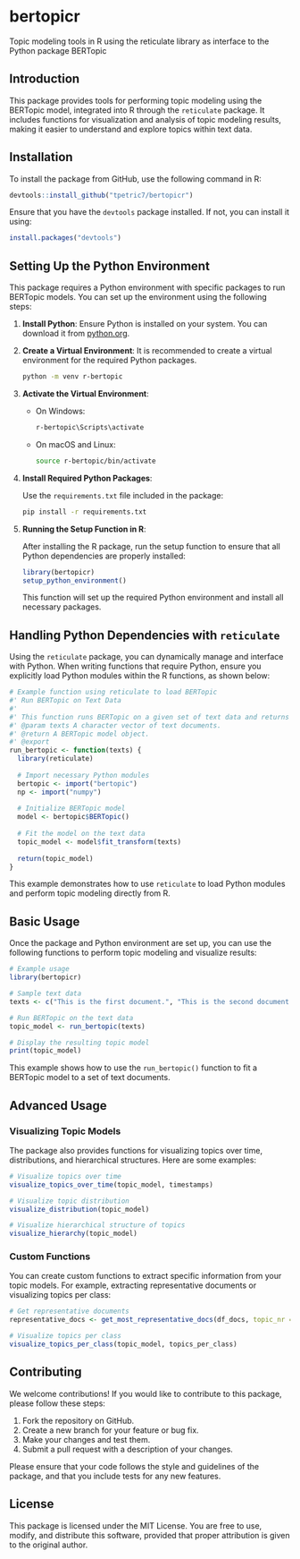 # bertopicr

Topic modeling tools in R using the reticulate library as interface to the Python package BERTopic

## Introduction

This package provides tools for performing topic modeling using the BERTopic model, integrated into R through the `reticulate` package. It includes functions for visualization and analysis of topic modeling results, making it easier to understand and explore topics within text data.

## Installation

To install the package from GitHub, use the following command in R:

```r
devtools::install_github("tpetric7/bertopicr")
```

Ensure that you have the `devtools` package installed. If not, you can install it using:

```r
install.packages("devtools")
```

## Setting Up the Python Environment

This package requires a Python environment with specific packages to run BERTopic models. You can set up the environment using the following steps:

1. **Install Python**: Ensure Python is installed on your system. You can download it from [python.org](https://www.python.org/).

2. **Create a Virtual Environment**: It is recommended to create a virtual environment for the required Python packages.

    ```bash
    python -m venv r-bertopic
    ```

3. **Activate the Virtual Environment**:

    - On Windows:

        ```bash
        r-bertopic\Scripts\activate
        ```

    - On macOS and Linux:

        ```bash
        source r-bertopic/bin/activate
        ```

4. **Install Required Python Packages**:

    Use the `requirements.txt` file included in the package:

    ```bash
    pip install -r requirements.txt
    ```

5. **Running the Setup Function in R**:

    After installing the R package, run the setup function to ensure that all Python dependencies are properly installed:

    ```r
    library(bertopicr)
    setup_python_environment()
    ```

    This function will set up the required Python environment and install all necessary packages.

## Handling Python Dependencies with `reticulate`

Using the `reticulate` package, you can dynamically manage and interface with Python. When writing functions that require Python, ensure you explicitly load Python modules within the R functions, as shown below:

```r
# Example function using reticulate to load BERTopic
#' Run BERTopic on Text Data
#'
#' This function runs BERTopic on a given set of text data and returns the topic model.
#' @param texts A character vector of text documents.
#' @return A BERTopic model object.
#' @export
run_bertopic <- function(texts) {
  library(reticulate)
  
  # Import necessary Python modules
  bertopic <- import("bertopic")
  np <- import("numpy")
  
  # Initialize BERTopic model
  model <- bertopic$BERTopic()
  
  # Fit the model on the text data
  topic_model <- model$fit_transform(texts)
  
  return(topic_model)
}
```

This example demonstrates how to use `reticulate` to load Python modules and perform topic modeling directly from R.

## Basic Usage

Once the package and Python environment are set up, you can use the following functions to perform topic modeling and visualize results:

```r
# Example usage
library(bertopicr)

# Sample text data
texts <- c("This is the first document.", "This is the second document.")

# Run BERTopic on the text data
topic_model <- run_bertopic(texts)

# Display the resulting topic model
print(topic_model)
```

This example shows how to use the `run_bertopic()` function to fit a BERTopic model to a set of text documents.

## Advanced Usage

### Visualizing Topic Models

The package also provides functions for visualizing topics over time, distributions, and hierarchical structures. Here are some examples:

```r
# Visualize topics over time
visualize_topics_over_time(topic_model, timestamps)

# Visualize topic distribution
visualize_distribution(topic_model)

# Visualize hierarchical structure of topics
visualize_hierarchy(topic_model)
```

### Custom Functions

You can create custom functions to extract specific information from your topic models. For example, extracting representative documents or visualizing topics per class:

```r
# Get representative documents
representative_docs <- get_most_representative_docs(df_docs, topic_nr = 3, n_docs = 5)

# Visualize topics per class
visualize_topics_per_class(topic_model, topics_per_class)
```

## Contributing

We welcome contributions! If you would like to contribute to this package, please follow these steps:

1. Fork the repository on GitHub.
2. Create a new branch for your feature or bug fix.
3. Make your changes and test them.
4. Submit a pull request with a description of your changes.

Please ensure that your code follows the style and guidelines of the package, and that you include tests for any new features.

## License

This package is licensed under the MIT License. You are free to use, modify, and distribute this software, provided that proper attribution is given to the original author.
